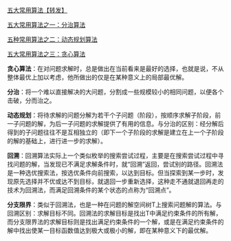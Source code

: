 
[五大常用算法【转发】](https://www.cnblogs.com/dhcn/p/7890732.html)

[五大常用算法之一：分治算法](https://www.cnblogs.com/xsyfl/p/6921687.html)

[五种常用算法之二：动态规划算法](https://www.cnblogs.com/xsyfl/p/6926269.html)

[五大常用算法之三：贪心算法](https://www.cnblogs.com/xsyfl/p/6938642.html)

**贪心算法**：在对问题求解时，总是做出在当前看来是最好的选择，也就是说，不从整体最优上加以考虑，他所做出的仅是在某种意义上的局部最优解。 

**分治**：将一个难以直接解决的大问题，分割成一些规模较小的相同问题，以便各个击破，分而治之。 

**动态规划**：将待求解的问题分解为若干个子问题（阶段），按顺序求解子阶段，前一子问题的解，为后一子问题的求解提供了有用的信息。与分治的区别：经分解后得到的子问题往往不是互相独立的（即下一个子阶段的求解是建立在上一个子阶段的解的基础上，进行进一步的求解）。 

**回溯**：回溯算法实际上一个类似枚举的搜索尝试过程，主要是在搜索尝试过程中寻找问题的解，当发现已不满足求解条件时，就“回溯”返回，尝试别的路径。回溯法是一种选优搜索法，按选优条件向前搜索，以达到目标。但当探索到某一步时，发现原先选择并不优或达不到目标，就退回一步重新选择，这种走不通就退回再走的技术为回溯法，而满足回溯条件的某个状态的点称为“回溯点”。

**分支限界**：类似于回溯法，也是一种在问题的解空间树T上搜索问题解的算法。与回溯区别：求解目标不同。回溯法的求解目标是找出T中满足约束条件的所有解，而分支限界法的求解目标则是找出满足约束条件的一个解，或是在满足约束条件的解中找出使某一目标函数值达到极大或极小的解，即在某种意义下的最优解。
